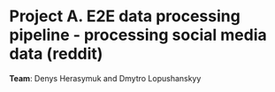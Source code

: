 # Project A. E2E data processing pipeline - processing social media data (reddit)

**Team**: Denys Herasymuk and Dmytro Lopushanskyy
